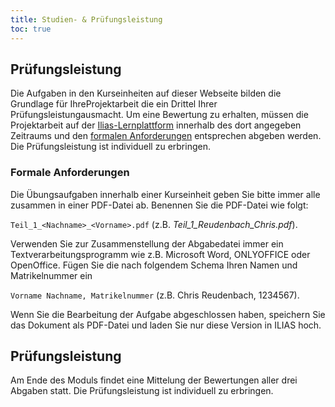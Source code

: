 ```yaml
---
title: Studien- & Prüfungsleistung
toc: true
---
```


## Prüfungsleistung

Die Aufgaben in den Kurseinheiten auf dieser Webseite bilden die Grundlage für IhreProjektarbeit die ein Drittel Ihrer Prüfungsleistungausmacht. Um eine Bewertung zu erhalten, müssen die Projektarbeit auf der [Ilias-Lernplattform](https://ilias.uni-marburg.de/ilias.php?ref_id=1884284&cmd=frameset&cmdClass=ilrepositorygui&cmdNode=ts&baseClass=ilRepositoryGUI) innerhalb des dort angegeben Zeitraums und den [formalen Anforderungen](#formale-anforderungen) entsprechen abgeben werden. Die Prüfungsleistung ist individuell zu erbringen.



### <a name="formale-anforderungen"></a>Formale Anforderungen
Die Übungsaufgaben innerhalb einer Kurseinheit geben Sie bitte immer alle zusammen in einer PDF-Datei ab. Benennen Sie die PDF-Datei wie folgt:

```Teil_1_<Nachname>_<Vorname>.pdf``` (z.B. _Teil_1\_Reudenbach\_Chris.pdf_).

Verwenden Sie zur Zusammenstellung der Abgabedatei immer ein Textverarbeitungsprogramm wie z.B. Microsoft Word, ONLYOFFICE oder OpenOffice. Fügen Sie die nach folgendem Schema Ihren Namen und Matrikelnummer ein

```Vorname Nachname, Matrikelnummer``` (z.B. Chris Reudenbach, 1234567).

Wenn Sie die Bearbeitung der Aufgabe abgeschlossen haben, speichern Sie das Dokument als PDF-Datei und laden Sie nur diese Version in ILIAS hoch. 

## Prüfungsleistung
Am Ende des Moduls findet eine Mittelung der Bewertungen aller drei Abgaben statt. Die Prüfungsleistung ist individuell zu erbringen.
